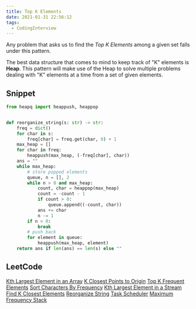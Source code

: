 ```yaml
---
title: Top K Elements
date: 2021-01-31 22:56:12
tags:
  - CodingInterview
---
```

Any problem that asks us to find the _Top K Elements_ among a given set falls under this pattern.

The best data structure that comes to mind to keep track of "K" elements is **Heap**. This pattern will make use of the Heap to solve multiple problems dealing with "K" elements at a time from a set of given elements.

## Snippet
```python
from heapq import heappush, heappop


def reorganize_string(s: str) -> str:
    freq = dict()
    for char in s:
        freq[char] = freq.get(char, 0) + 1
    max_heap = []
    for char in freq:
        heappush(max_heap, (-freq[char], char))
    ans = ""
    while max_heap:
        # store popped elements
        queue, n = [], 2
        while n > 0 and max_heap:
            count, char = heappop(max_heap)
            count = -count - 1
            if count > 0:
                queue.append((-count, char))
            ans += char
            n -= 1
        if n > 0:
            break
        # push back
        for element in queue:
            heappush(max_heap, element)
    return ans if len(ans) == len(s) else ""
```

## LeetCode
[Kth Largest Element in an Array](https://leetcode.com/problems/kth-largest-element-in-an-array/)
[K Closest Points to Origin](https://leetcode.com/problems/k-closest-points-to-origin/)
[Top K Frequent Elements](https://leetcode.com/problems/top-k-frequent-elements/)
[Sort Characters By Frequency](https://leetcode.com/problems/sort-characters-by-frequency/)
[Kth Largest Element in a Stream](https://leetcode.com/problems/kth-largest-element-in-a-stream/)
[Find K Closest Elements](https://leetcode.com/problems/find-k-closest-elements/)
[Reorganize String](https://leetcode.com/problems/reorganize-string/)
[Task Scheduler](https://leetcode.com/problems/task-scheduler/)
[Maximum Frequency Stack](https://leetcode.com/problems/maximum-frequency-stack/)
